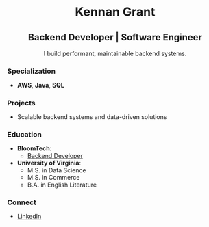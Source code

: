 <h1 align="center">Kennan Grant</h1>
<h2 align="center">Backend Developer | Software Engineer</h2>
<p align="center">I build performant, maintainable backend systems.</p>

<h3 style="margin-bottom: 0px;">Specialization</h3>
<ul>
  <li><strong>AWS</strong>, <strong>Java</strong>, <strong>SQL</strong></li>
</ul>

<h3 style="margin-bottom: 0px;">Projects</h3>
<ul>
  <li>Scalable backend systems and data-driven solutions</li>
</ul>

<h3 style="margin-bottom: 0px;">Education</h3>
<ul>
  <li><strong>BloomTech</strong>:
    <ul>
      <li><a href="https://www.bloomtech.com/courses/backend-development">Backend Developer</a></li>
    </ul>
  </li>
  <li><strong>University of Virginia</strong>:
    <ul>
      <li>M.S. in Data Science</li>
      <li>M.S. in Commerce</li>
      <li>B.A. in English Literature</li>
    </ul>
  </li>
</ul>

<h3 style="margin-bottom: 10px;">Connect</h3>
<ul>
  <li><a href="https://www.linkedin.com/in/kennan-grant/">LinkedIn</a></li>
</ul>
